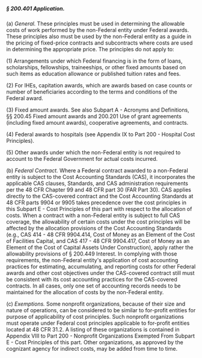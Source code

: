 ##### § 200.401 Application. #####

(a) *General.* These principles must be used in determining the allowable costs of work performed by the non-Federal entity under Federal awards. These principles also must be used by the non-Federal entity as a guide in the pricing of fixed-price contracts and subcontracts where costs are used in determining the appropriate price. The principles do not apply to:

(1) Arrangements under which Federal financing is in the form of loans, scholarships, fellowships, traineeships, or other fixed amounts based on such items as education allowance or published tuition rates and fees.

(2) For IHEs, capitation awards, which are awards based on case counts or number of beneficiaries according to the terms and conditions of the Federal award.

(3) Fixed amount awards. See also Subpart A - Acronyms and Definitions, §§ 200.45 Fixed amount awards and 200.201 Use of grant agreements (including fixed amount awards), cooperative agreements, and contracts.

(4) Federal awards to hospitals (see Appendix IX to Part 200 - Hospital Cost Principles).

(5) Other awards under which the non-Federal entity is not required to account to the Federal Government for actual costs incurred.

(b) *Federal Contract.* Where a Federal contract awarded to a non-Federal entity is subject to the Cost Accounting Standards (CAS), it incorporates the applicable CAS clauses, Standards, and CAS administration requirements per the 48 CFR Chapter 99 and 48 CFR part 30 (FAR Part 30). CAS applies directly to the CAS-covered contract and the Cost Accounting Standards at 48 CFR parts 9904 or 9905 takes precedence over the cost principles in this Subpart E - Cost Principles of this part with respect to the allocation of costs. When a contract with a non-Federal entity is subject to full CAS coverage, the allowability of certain costs under the cost principles will be affected by the allocation provisions of the Cost Accounting Standards (e.g., CAS 414 - 48 CFR 9904.414, Cost of Money as an Element of the Cost of Facilities Capital, and CAS 417 - 48 CFR 9904.417, Cost of Money as an Element of the Cost of Capital Assets Under Construction), apply rather the allowability provisions of § 200.449 Interest. In complying with those requirements, the non-Federal entity's application of cost accounting practices for estimating, accumulating, and reporting costs for other Federal awards and other cost objectives under the CAS-covered contract still must be consistent with its cost accounting practices for the CAS-covered contracts. In all cases, only one set of accounting records needs to be maintained for the allocation of costs by the non-Federal entity.

(c) *Exemptions.* Some nonprofit organizations, because of their size and nature of operations, can be considered to be similar to for-profit entities for purpose of applicability of cost principles. Such nonprofit organizations must operate under Federal cost principles applicable to for-profit entities located at 48 CFR 31.2. A listing of these organizations is contained in Appendix VIII to Part 200 - Nonprofit Organizations Exempted From Subpart E - Cost Principles of this part. Other organizations, as approved by the cognizant agency for indirect costs, may be added from time to time.